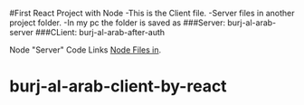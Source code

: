 #First React Project with Node
-This is the Client file.
-Server files in another project folder.
-In my pc the folder is saved as 
###Server: burj-al-arab-server
###CLient: burj-al-arab-after-auth

Node "Server" Code Links [Node Files in](https://github.com/appsmakerbd/node-first-project-burj-al-arab.git).

# burj-al-arab-client-by-react
